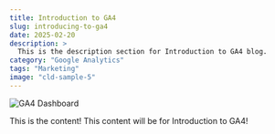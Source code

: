 ```yaml
---
title: Introduction to GA4
slug: introducing-to-ga4
date: 2025-02-20
description: >
  This is the description section for Introduction to GA4 blog.
category: "Google Analytics"
tags: "Marketing"
image: "cld-sample-5"
---
```


![GA4 Dashboard](https://res.cloudinary.com/dz8qxptav/image/upload/v1740597899/cld-sample-5.jpg)

This is the content! This content will be for Introduction to GA4!
